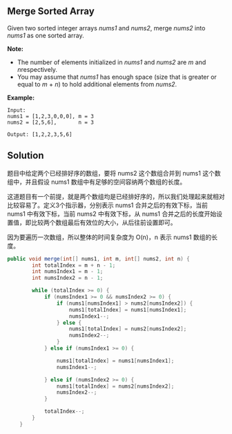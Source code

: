 ##  Merge Sorted Array

Given two sorted integer arrays *nums1* and *nums2*, merge *nums2* into *nums1* as one sorted array.

**Note:**

- The number of elements initialized in *nums1* and *nums2* are *m* and *n*respectively.
- You may assume that *nums1* has enough space (size that is greater or equal to *m* + *n*) to hold additional elements from *nums2*.

**Example:**

```
Input:
nums1 = [1,2,3,0,0,0], m = 3
nums2 = [2,5,6],       n = 3

Output: [1,2,2,3,5,6]
```

## Solution

题目中给定两个已经排好序的数组，要将 nums2 这个数组合并到 nums1 这个数组中，并且假设 nums1 数组中有足够的空间容纳两个数组的长度。

这道题目有一个前提，就是两个数组均是已经排好序的，所以我们处理起来就相对比较容易了。定义3个指示器，分别表示 nums1 合并之后的有效下标，当前 nums1 中有效下标，当前 nums2 中有效下标，从 nums1 合并之后的长度开始设置值，即比较两个数组最后有效位的大小，从后往前设置即可。

因为要遍历一次数组，所以整体的时间复杂度为 O(n)，n 表示 nums1 数组的长度。

```java
public void merge(int[] nums1, int m, int[] nums2, int n) {
        int totalIndex = m + n - 1;
        int numsIndex1 = m - 1;
        int numsIndex2 = n - 1;

        while (totalIndex >= 0) {
            if (numsIndex1 >= 0 && numsIndex2 >= 0) {
                if (nums1[numsIndex1] > nums2[numsIndex2]) {
                    nums1[totalIndex] = nums1[numsIndex1];
                    numsIndex1--;
                } else {
                    nums1[totalIndex] = nums2[numsIndex2];
                    numsIndex2--;
                }
            } else if (numsIndex1 >= 0) {

                nums1[totalIndex] = nums1[numsIndex1];
                numsIndex1--;

            } else if (numsIndex2 >= 0) {
                nums1[totalIndex] = nums2[numsIndex2];
                numsIndex2--;
            }

            totalIndex--;
        }
    }
```

